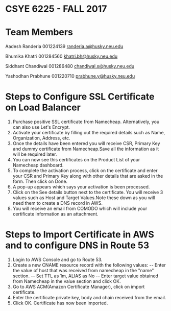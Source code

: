 # CSYE 6225 - FALL 2017

# Team Members                

Aadesh Randeria   001224139  randeria.a@husky.neu.edu

Bhumika Khatri   001284560  khatri.bh@husky.neu.edu

Siddhant Chandiwal 001286480  chandiwal.s@husky.neu.edu

Yashodhan Prabhune 001220710  prabhune.y@husky.neu.edu


# Steps to Configure SSL Certificate on Load Balancer
1. Purchase positive SSL certificate from Namecheap. Alternatively, you can also use Let's Encrypt.
2. Activate your certificate by filling out the required details such as Name, Organization, Address, etc.
3. Once the details have been entered you will receive CSR, Primary Key and dummy certificate from Namecheap.Save all the information as it will be required later.
4. You can now see this certificates on the Product List of your Namecheap dashboard.
5. To complete the activation process, click on the certificate and enter your CSR and Primary Key along with other details that are asked in the form. Then click on Done.
6. A pop-up appears which says your activation is been processed.
7. Click on the See details button next to the certificate. You will receive 3 values such as Host and Target Values.Note these down as you will need them to create a DNS record in AWS.
8. You will receive an email from COMODO which will include your certificate information as an attachment.

# Steps to Import Certificate in AWS and to configure DNS in Route 53
1. Login to AWS Console and go to Route 53.
2. Create a new CNAME resource record with the following values:
   -- Enter the value of host that was received from namecheap in the "name" section.
   -- Set TTL as 1m, ALIAS as No
   -- Enter target value obtained from Namecheap in the value section and click OK.
3. Go to AWS ACM(Amazon Certificate Manager), click on import certificate.
4. Enter the certificate private key, body and chain received from the email.
5. Click OK. Certificate has now been imported.
